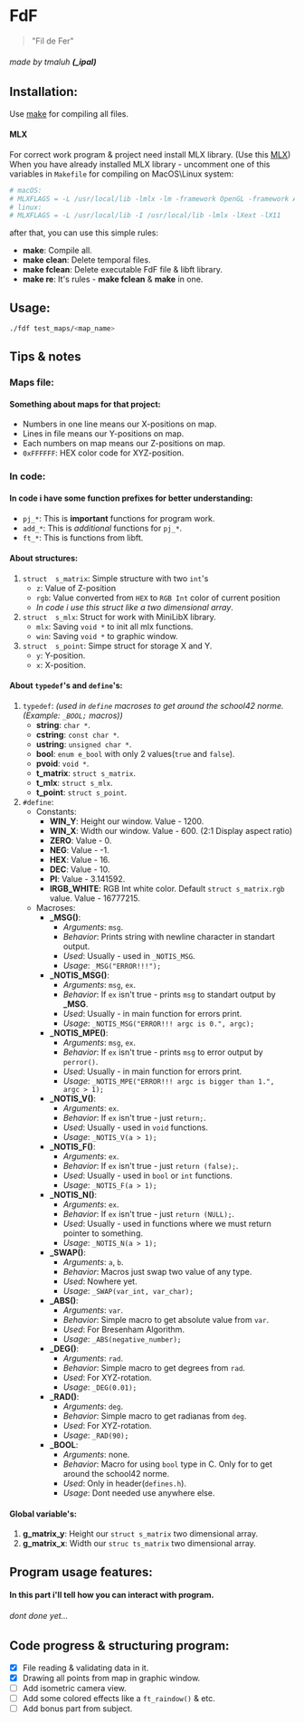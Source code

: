 # FdF
> "Fil de Fer"

###### made by tmaluh __(\_ipal)__

## Installation:

Use [make](https://en.wikipedia.org/wiki/Makefile) for compiling all files.

#### MLX
For correct work program & project need install MLX library. (Use this [MLX](https://github.com/abouvier/minilibx.git))
When you have already installed MLX library - uncomment one of this variables in `Makefile` for compiling on MacOS\Linux system:

```bash
# macOS:
# MLXFLAGS = -L /usr/local/lib -lmlx -lm -framework OpenGL -framework AppKit
# linux:
# MLXFLAGS = -L /usr/local/lib -I /usr/local/lib -lmlx -lXext -lX11
```

after that, you can use this simple rules:
- **make**: Compile all.
- **make clean**: Delete temporal files.
- **make fclean**: Delete executable FdF file & libft library.
- **make re**: It's rules - **make fclean** & **make** in one.

## Usage:

```bash
./fdf test_maps/<map_name>
```



## Tips & notes

### Maps file:

#### Something about maps for that project:

- Numbers in one line means our X-positions on map.
- Lines in file means our Y-positions on map.
- Each numbers on map means our Z-positions on map.
- `0xFFFFFF`: HEX color code for XYZ-position.

### In code:

#### In code i have some function prefixes for better understanding:
- `pj_*`: This is **important** functions for program work.
- `add_*`: This is *additional* functions for `pj_*`.
- `ft_*`: This is functions from libft.

#### About structures:
1. `struct	s_matrix`: Simple structure with two `int`'s
	- `z`: Value of Z-position
	- `rgb`: Value converted from `HEX` to `RGB Int` color of current position
	- *In code i use this struct like a two dimensional array*.
2. `struct	s_mlx`: Struct for work with MiniLibX library.
	- `mlx`: Saving `void *` to init all mlx functions.
	- `win`: Saving `void *` to graphic window.
3. `struct	s_point`: Simpe struct for storage X and Y.
	- `y`: Y-position.
	- `x`: X-position.

#### About `typedef`'s and `define`'s:	
1. `typedef`: *(used in `define` macroses to get around the school42 norme. (Example: `_BOOL;` macros))*
	- **string**: `char *`.
	- **cstring**: `const char *`.
	- **ustring**: `unsigned char *`.
	- **bool**: `enum e_bool` with only 2 values(`true` and `false`).
	- **pvoid**: `void *`.
	- **t_matrix**: `struct s_matrix`.
	- **t_mlx**: `struct s_mlx`.
	- **t_point**: `struct s_point`.
2. `#define`:
	- Constants:
		- **WIN_Y**: Height our window. Value - 1200.
		- **WIN_X**: Width our window. Value - 600. (2:1 Display aspect ratio)
		- **ZERO**: Value - 0.
		- **NEG**: Value - -1.
		- **HEX**: Value - 16.
		- **DEC**: Value - 10.
		- **PI**: Value - 3.141592.
		- **IRGB_WHITE**: RGB Int white color. Default `struct s_matrix.rgb` value. Value - 16777215.
	- Macroses:
		- **\_MSG()**:
			- *Arguments*: `msg`.
			- *Behavior*: Prints string with newline character in standart output.
			- *Used*: Usually - used in `_NOTIS_MSG`.
			- *Usage*: `_MSG("ERROR!!!");`
		- **\_NOTIS_MSG()**:
			- *Arguments*: `msg`, `ex`.
			- *Behavior*: If `ex` isn't true - prints `msg` to standart output by **\_MSG**.
			- *Used*: Usually - in main function for errors print.
			- *Usage*: `_NOTIS_MSG("ERROR!!! argc is 0.", argc);`
		- **\_NOTIS_MPE()**:
			- *Arguments*: `msg`, `ex`.
			- *Behavior*: If `ex` isn't true - prints `msg` to error output by `perror()`.
			- *Used*: Usually - in main function for errors print.
			- *Usage*: `_NOTIS_MPE("ERROR!!! argc is bigger than 1.", argc > 1);`
		- **\_NOTIS_V()**:
			- *Arguments*: `ex`.
			- *Behavior*: If `ex` isn't true - just `return;`.
			- *Used*: Usually - used in `void` functions.
			- *Usage*: `_NOTIS_V(a > 1);`
		- **\_NOTIS_F()**:
			- *Arguments*: `ex`.
			- *Behavior*: If `ex` isn't true - just `return (false);`.
			- *Used*: Usually - used in `bool` or `int` functions.
			- *Usage*: `_NOTIS_F(a > 1);`
		- **\_NOTIS_N()**:
			- *Arguments*: `ex`.
			- *Behavior*: If `ex` isn't true - just `return (NULL);`.
			- *Used*: Usually - used in functions where we must return pointer to something.
			- *Usage*: `_NOTIS_N(a > 1);`
		- **\_SWAP()**:
			- *Arguments*: `a`, `b`.
			- *Behavior*: Macros just swap two value of any type.
			- *Used*: Nowhere yet.
			- *Usage*: `_SWAP(var_int, var_char);`
		- **\_ABS()**:
			- *Arguments*: `var`.
			- *Behavior*: Simple macro to get absolute value from `var`.
			- *Used*: For Bresenham Algorithm.
			- *Usage*: `_ABS(negative_number);`
		- **\_DEG()**:
			- *Arguments*: `rad`.
			- *Behavior*: Simple macro to get degrees from `rad`.
			- *Used*: For XYZ-rotation.
			- *Usage*: `_DEG(0.01);`
		- **\_RAD()**:
			- *Arguments*: `deg`.
			- *Behavior*: Simple macro to get radianas from `deg`.
			- *Used*: For XYZ-rotation.
			- *Usage*: `_RAD(90);`
		- **\_BOOL**:
			- *Arguments*: none.
			- *Behavior*: Macro for using `bool` type in C. Only for to get around the school42 norme.
			- *Used*: Only in header(`defines.h`).
			- *Usage*: Dont needed use anywhere else.

#### Global variable's:

1. **g_matrix_y**: Height our `struct s_matrix` two dimensional array.
2. **g_matrix_x**: Width our `struc ts_matrix` two dimensional array.

## Program usage features:

#### In this part i'll tell how you can interact with program.
###### dont done yet...



## Code progress & structuring program:

 - [x] File reading & validating data in it.
 - [x] Drawing all points from map in graphic window.
 - [ ] Add isometric camera view.
 - [ ] Add some colored effects like a `ft_raindow()` & etc.
 - [ ] Add bonus part from subject.
